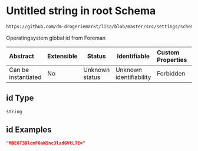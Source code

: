 # Untitled string in root Schema

```txt
https://github.com/dm-drogeriemarkt/lisa/blob/master/src/settings/schema.json#/properties/operatingsystems/items/properties/id
```

Operatingsystem global id from Foreman


| Abstract            | Extensible | Status         | Identifiable            | Custom Properties | Additional Properties | Access Restrictions | Defined In                                                                               |
| :------------------ | ---------- | -------------- | ----------------------- | :---------------- | --------------------- | ------------------- | ---------------------------------------------------------------------------------------- |
| Can be instantiated | No         | Unknown status | Unknown identifiability | Forbidden         | Allowed               | none                | [settings.schema.json\*](../../src/settings/settings.schema.json "open original schema") |

## id Type

`string`

## id Examples

```json
"MDE6T3BlcmF0aW5nc3lzdGVtLTE="
```
